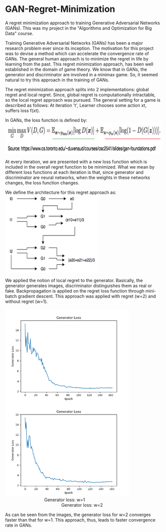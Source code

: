 # GAN-Regret-Minimization
A regret minimization approach to training Generative Adversarial Networks (GANs). This was my project in the "Algorithms and Optimization for Big Data" course.

Training Generative Adversarial Networks (GANs) has been a major research problem ever since its inception. The motivation for this project was to devise a method which can accelerate the convergence rate of GANs. The general human approach is to minimize the regret in life by learning from the past. This regret minimization approach, has been well established in the domain of game theory. We know that in GANs, the generator and discriminator are involved in a minimax game. So, it seemed natural to try this approach in the training of GANs.

The regret minimization approach splits into 2 implementations: global regret and local regret. Since, global regret is computationally intractable, so the local regret approach was pursued. The general setting for a game is described as follows: At iteration 't', Learner chooses some action xt, suffers loss f(xt).

In GANs, the loss function is defined by:
<img src="gan_loss_function.png" width="800" height="100">

At every iteration, we are presented with a new loss function which is included in the overall regret function to be minimized. What we mean by different loss functions at each iteration is that, since generator and discriminator are neural networks, when the weights in these networks changes, the loss function changes.

We define the architecture for this regret approach as: <br />
<img src="architecture.png" width="300" height="250">

We applied the notion of local regret to the generator. Basically, the generator generates images, discriminator distinguishes them as real or fake. Backpropagation is applied on the regret loss function through mini-batch gradient descent. This approach was applied with regret (w=2) and without regret (w=1). <br /> <br />
<img src="Results/gen_loss_win_1.png" alt="gen loss window 1" width="400" height="300"><img src="Results/gen_loss_win_2.png" alt="gen loss window 2" width="400" height="300">
&nbsp;&nbsp;&nbsp;&nbsp;&nbsp;&nbsp;&nbsp;&nbsp;&nbsp;&nbsp;&nbsp;&nbsp;&nbsp;&nbsp;&nbsp;&nbsp;&nbsp;&nbsp;&nbsp;&nbsp;&nbsp;&nbsp;&nbsp;&nbsp;&nbsp;&nbsp;&nbsp;&nbsp;&nbsp;&nbsp;&nbsp;&nbsp;Generator loss: w=1&nbsp;&nbsp;&nbsp;&nbsp;&nbsp;&nbsp;&nbsp;&nbsp;&nbsp;&nbsp;&nbsp;&nbsp; &nbsp;&nbsp;&nbsp;&nbsp;&nbsp;&nbsp;&nbsp;&nbsp;&nbsp;&nbsp;&nbsp;&nbsp;&nbsp;&nbsp;&nbsp;&nbsp;&nbsp;&nbsp;&nbsp;&nbsp;&nbsp;&nbsp;&nbsp;&nbsp;&nbsp;&nbsp;&nbsp;&nbsp;&nbsp;&nbsp;&nbsp;&nbsp;&nbsp;&nbsp;&nbsp;&nbsp;&nbsp;&nbsp;&nbsp;&nbsp;&nbsp;&nbsp;&nbsp;&nbsp;&nbsp;&nbsp;Generator loss: w=2

As can be seen from the images, the generator loss for w=2 converges faster than that for w=1. This approach, thus, leads to faster convergence rate in GANs.

